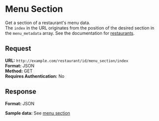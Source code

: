 # Menu Section #

Get a section of a restaurant's menu data.  
The `index` in the URL originates from the position of the desired section in the `menu_metadata` array. See the documentation for  [restaurants](https://github.com/ArgoNavisDev/mobile_api_documentation/blob/master/json_data/restaurant.mkd).

## Request ##

**URL:** `http://example.com/restaurant/id/menu_section/index`  
**Format:** JSON  
**Method:** GET  
**Requires Authentication:** No  

## Response ##

**Format:** JSON

**Sample data:**
See [menu section](https://github.com/ArgoNavisDev/mobile_api_documentation/blob/master/json_data/menu_section.mkd)  
